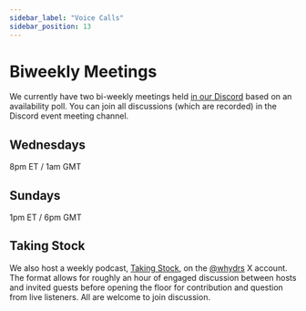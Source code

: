 ```yaml
---
sidebar_label: "Voice Calls"
sidebar_position: 13
---
```


# Biweekly Meetings

We currently have two bi-weekly meetings held [in our Discord](https://mee6.xyz/i/xyGz2buGJR) based on an availability poll.
You can join all discussions (which are recorded) in the Discord event meeting channel.

## Wednesdays

8pm ET / 1am GMT

## Sundays

1pm ET / 6pm GMT

## Taking Stock

We also host a weekly podcast, [Taking Stock](duna/podcasts.md), on the [@whydrs](https://x.com/whydrs) X account. The format allows for roughly an hour of engaged discussion between hosts and invited guests before opening the floor for contribution and question from live listeners. All are welcome to join discussion.

